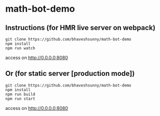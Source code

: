 # math-bot-demo

## Instructions (for HMR live server on webpack)

```
git clone https://github.com/bhaveshsunny/math-bot-demo
npm install
npm run watch
```

access on http://0.0.0.0:8080

## Or (for static server [production mode])

```
git clone https://github.com/bhaveshsunny/math-bot-demo
npm install
npm run build
npm run start
```
access on http://0.0.0.0:8080
